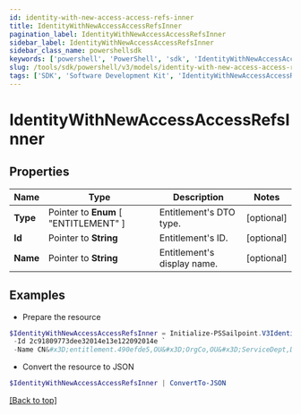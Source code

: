```yaml
---
id: identity-with-new-access-access-refs-inner
title: IdentityWithNewAccessAccessRefsInner
pagination_label: IdentityWithNewAccessAccessRefsInner
sidebar_label: IdentityWithNewAccessAccessRefsInner
sidebar_class_name: powershellsdk
keywords: ['powershell', 'PowerShell', 'sdk', 'IdentityWithNewAccessAccessRefsInner', 'IdentityWithNewAccessAccessRefsInner'] 
slug: /tools/sdk/powershell/v3/models/identity-with-new-access-access-refs-inner
tags: ['SDK', 'Software Development Kit', 'IdentityWithNewAccessAccessRefsInner', 'IdentityWithNewAccessAccessRefsInner']
---
```



# IdentityWithNewAccessAccessRefsInner

## Properties

Name | Type | Description | Notes
------------ | ------------- | ------------- | -------------
**Type** |  Pointer to  **Enum** [  "ENTITLEMENT" ] | Entitlement's DTO type. | [optional] 
**Id** |  Pointer to **String** | Entitlement's ID. | [optional] 
**Name** |  Pointer to **String** | Entitlement's display name. | [optional] 

## Examples

- Prepare the resource
```powershell
$IdentityWithNewAccessAccessRefsInner = Initialize-PSSailpoint.V3IdentityWithNewAccessAccessRefsInner  -Type ENTITLEMENT `
 -Id 2c91809773dee32014e13e122092014e `
 -Name CN&#x3D;entitlement.490efde5,OU&#x3D;OrgCo,OU&#x3D;ServiceDept,DC&#x3D;HQAD,DC&#x3D;local
```

- Convert the resource to JSON
```powershell
$IdentityWithNewAccessAccessRefsInner | ConvertTo-JSON
```


[[Back to top]](#) 

